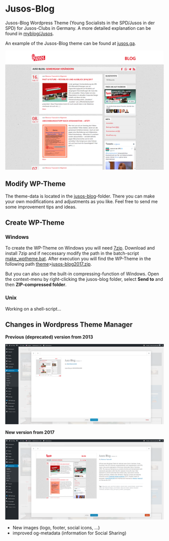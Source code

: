 # Jusos-Blog

Jusos-Blog Wordpress Theme (Young Socialists in the SPD/Jusos in der SPD) for Jusos-Clubs in Germany.
A more detailed explanation can be found in [myblog/Jusos][myblog].

An example of the Jusos-Blog theme can be found at [jusos.ga][jusosex].

![Screenshot of Jusos-Blog ver. 2.0][screen]

## Modify WP-Theme
The theme-data is located in the [jusos-blog][jblog]-folder. There you can make
your own modifications and adjustments as you like. Feel free to send me some improvement tips
and ideas.

## Create WP-Theme

### Windows
To create the WP-Theme on Windows you will need [7zip][7z]. Download and install 7zip and
if neccessary modify the path in the batch-script [make_wptheme.bat][winscr].
After execution you will find the WP-Theme in the following path [theme][thm]>[jusos-blog2017.zip][thmzip].

But you can also use the built-in compressing-function of Windows. Open the context-menu by right-clicking
the jusos-blog folder, select **Send to** and then **ZIP-compressed folder**.

### Unix
Working on a shell-script...

## Changes in Wordpress Theme Manager

**Previous (deprecated) version from 2013**

![previous Jusos theme 2013][oldver]

**New version from 2017**

![new Jusos theme 2017][newver]

- New images (logo, footer, social icons, ...)
- improved og-metadata (information for Social Sharing)


[myblog]: <http://mansour.yaacoubi.com/create-your-own-jusos-blog/>
[7z]: <http://www.7-zip.org/>
[jusosex]: <http://jusos.ga>
[jblog]: <https://github.com/mansouryaacoubi/Jusos-Blog/blob/master/jusos-blog>
[winscr]: <https://github.com/mansouryaacoubi/Jusos-Blog/blob/master/make_wptheme.bat>
[thm]: <https://github.com/mansouryaacoubi/Jusos-Blog/blob/master/theme>
[thmzip]: <https://github.com/mansouryaacoubi/Jusos-Blog/blob/master/theme/jusos-blog2017.zip>
[oldver]: <https://raw.githubusercontent.com/mansouryaacoubi/Jusos-Blog/master/design-update/ver1.1.png>
[newver]: <https://raw.githubusercontent.com/mansouryaacoubi/Jusos-Blog/master/design-update/ver2.0.png>
[screen]: <https://raw.githubusercontent.com/mansouryaacoubi/Jusos-Blog/master/jusos-blog/screenshot.png>